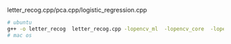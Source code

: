 
letter_recog.cpp/pca.cpp/logistic_regression.cpp


```bash
# ubuntu
g++ -o letter_recog  letter_recog.cpp -lopencv_ml  -lopencv_core  -lopencv_imgcodecs -lopencv_highgui -lopencv_imgproc -std=c++11
# mac os

```


